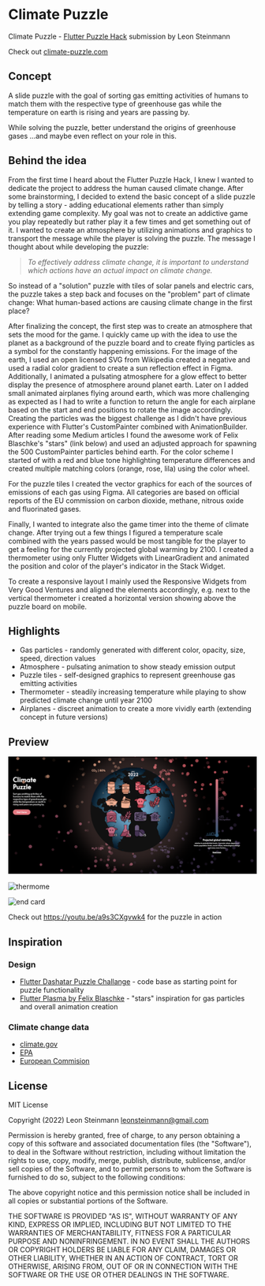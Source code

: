 # Climate Puzzle

Climate Puzzle - [Flutter Puzzle Hack](https://flutterhack.devpost.com/) submission by Leon Steinmann

Check out [climate-puzzle.com](https://climate-puzzle.com/#/)

## Concept

A slide puzzle with the goal of sorting gas emitting activities of humans to match them with the respective type of greenhouse gas while the temperature on earth is rising and years are passing by. 

While solving the puzzle, better understand the origins of greenhouse gases ...and maybe even reflect on your role in this. 

## Behind the idea

From the first time I heard about the Flutter Puzzle Hack, I knew I wanted to dedicate the project to address the human caused climate change. After some brainstorming, I decided to extend the basic concept of a slide puzzle by telling a story - adding educational elements rather than simply extending game complexity. My goal was not to create an addictive game you play repeatedly but rather play it a few times and get something out of it. I wanted to create an atmosphere by utilizing animations and graphics to transport the message while the player is solving the puzzle. The message I thought about while developing the puzzle: 

> *To effectively address climate change, it is important to understand which actions have an actual impact on climate change.*

So instead of a "solution" puzzle with tiles of solar panels and electric cars, the puzzle takes a step back and focuses on the "problem" part of climate change: What human-based actions are causing climate change in the first place? 

After finalizing the concept, the first step was to create an atmosphere that sets the mood for the game. I quickly came up with the idea to use the planet as a background of the puzzle board and to create flying particles as a symbol for the constantly happening emissions. For the image of the earth, I used an open licensed SVG from Wikipedia created a negative and used a radial color gradient to create a sun reflection effect in Figma. Additionally, I animated a pulsating atmosphere for a glow effect to better display the presence of atmosphere around planet earth. 
Later on I added small animated airplanes flying around earth, which was more challenging as expected as I had to write a function to return the angle for each airplane based on the start and end positions to rotate the image accordingly. 
Creating the particles was the biggest challenge as I didn't have previous experience with Flutter's CustomPainter combined with AnimationBuilder. After reading some Medium articles I found the awesome work of Felix Blaschke's "stars" (link below) and used an adjusted approach for spawning the 500 CustomPainter particles behind earth. 
For the color scheme I started of with a red and blue tone highlighting temperature differences and created multiple matching colors (orange, rose, lila) using the color wheel. 

For the puzzle tiles I created the vector graphics for each of the sources of emissions of each gas using Figma. All categories are based on official reports of the EU commission on carbon dioxide, methane, nitrous oxide and fluorinated gases.

Finally, I wanted to integrate also the game timer into the theme of climate change. After trying out a few things I figured a temperature scale combined with the years passed would be most tangible for the player to get a feeling for the currently projected global warming by 2100. I created a thermometer using only Flutter Widgets with LinearGradient and animated the position and color of the player's indicator in the Stack Widget. 

To create a responsive layout I mainly used the Responsive Widgets from Very Good Ventures and aligned the elements accordingly, e.g. next to the vertical thermometer i created a horizontal version showing above the puzzle board on mobile.

## Highlights

- Gas particles - randomly generated with different color, opacity, size, speed, direction values
- Atmosphere - pulsating animation to show steady emission output
- Puzzle tiles - self-designed graphics to represent greenhouse gas emitting activities
- Thermometer - steadily increasing temperature while playing to show predicted climate change until year 2100
- Airplanes - discreet animation to create a more vividly earth (extending concept in future versions)

## Preview

![Preview](assets/images/readme/game_desktop.png)

![thermome](/Users/leonsteinmann/StudioProjects/climate_puzzle/assets/images/readme/thermometer_mobile.png)

![end card](/Users/leonsteinmann/StudioProjects/climate_puzzle/assets/images/readme/endcard_desktop.png)

Check out https://youtu.be/a9s3CXgvwk4 for the puzzle in action

## Inspiration

### Design
- [Flutter Dashatar Puzzle Challange](https://flutter.github.io/samples/slide_puzzle.html) - code base as starting point for puzzle functionality
- [Flutter Plasma by Felix Blaschke](https://flutterplasma.dev/) - "stars" inspiration for gas particles and overall animation creation

### Climate change data

- [climate.gov](https://www.climate.gov/news-features/understanding-climate/climate-change-global-temperature) 
- [EPA](https://www.epa.gov/ghgemissions/overview-greenhouse-gases)
- [European Commision](https://ec.europa.eu/clima/eu-action/fluorinated-greenhouse-gases_en)

## License

MIT License

Copyright (2022) Leon Steinmann leonsteinmann@gmail.com

Permission is hereby granted, free of charge, to any person obtaining a copy of this software and associated documentation files (the  "Software"), to deal in the Software without restriction, including  without limitation the rights to use, copy, modify, merge, publish,  distribute, sublicense, and/or sell copies of the Software, and to  permit persons to whom the Software is furnished to do so, subject to  the following conditions:

The above copyright notice and this permission notice shall be included in all copies or substantial portions of the Software.

THE SOFTWARE IS PROVIDED "AS IS", WITHOUT WARRANTY OF ANY KIND,  EXPRESS OR IMPLIED, INCLUDING BUT NOT LIMITED TO THE WARRANTIES OF  MERCHANTABILITY, FITNESS FOR A PARTICULAR PURPOSE AND NONINFRINGEMENT.  IN NO EVENT SHALL THE AUTHORS OR COPYRIGHT HOLDERS BE LIABLE FOR ANY  CLAIM, DAMAGES OR OTHER LIABILITY, WHETHER IN AN ACTION OF CONTRACT,  TORT OR OTHERWISE, ARISING FROM, OUT OF OR IN CONNECTION WITH THE  SOFTWARE OR THE USE OR OTHER DEALINGS IN THE SOFTWARE.

[license_badge]: https://img.shields.io/badge/license-MIT-blue.svg
[license_link]: https://opensource.org/licenses/MIT